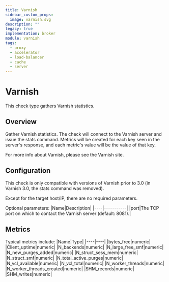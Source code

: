 ```yaml
---
title: Varnish
sidebar_custom_props:
  image: varnish.svg
description: ""
legacy: true
implementation: broker
module: varnish
tags:
  - proxy
  - accelerator
  - load-balancer
  - cache
  - server
---
```


# Varnish

This check type gathers Varnish statistics.

## Overview

Gather Varnish statistics. The check will connect to the Varnish server and issue the stats command. Metrics will be created for each key seen in the server's response, and each metric's value will be the value of that key.

For more info about Varnish, please see the Varnish site.

## Configuration

This check is only compatible with versions of Varnish prior to 3.0 (in Varnish 3.0, the stats command was removed).

Except for the target host/IP, there are no required parameters.

Optional parameters:
|Name|Description|
|----|-----------|
|port|The TCP port on which to contact the Varnish server (default: 8081).|

## Metrics

Typical metrics include:
|Name|Type|
|----|----|
|bytes_free|numeric|
|Client_uptime|numeric|
|N_backends|numeric|
|N_large_free_smf|numeric|
|N_new_purges_added|numeric|
|N_struct_sess_mem|numeric|
|N_struct_smf|numeric|
|N_total_active_purges|numeric|
|N_vcl_available|numeric|
|N_vcl_total|numeric|
|N_worker_threads|numeric|
|N_worker_threads_created|numeric|
|SHM_records|numeric|
|SHM_writes|numeric|
